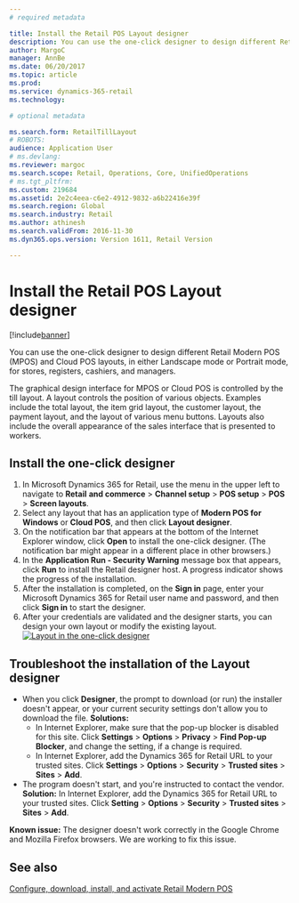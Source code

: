 ```yaml
---
# required metadata

title: Install the Retail POS Layout designer
description: You can use the one-click designer to design different Retail Modern POS (MPOS) and Cloud POS layouts, in either Landscape mode or Portrait mode, for stores, registers, cashiers, and managers.
author: MargoC
manager: AnnBe
ms.date: 06/20/2017
ms.topic: article
ms.prod: 
ms.service: dynamics-365-retail
ms.technology: 

# optional metadata

ms.search.form: RetailTillLayout
# ROBOTS: 
audience: Application User
# ms.devlang: 
ms.reviewer: margoc
ms.search.scope: Retail, Operations, Core, UnifiedOperations
# ms.tgt_pltfrm: 
ms.custom: 219684
ms.assetid: 2e2c4eea-c6e2-4912-9832-a6b22416e39f
ms.search.region: Global
ms.search.industry: Retail
ms.author: athinesh
ms.search.validFrom: 2016-11-30
ms.dyn365.ops.version: Version 1611, Retail Version

---
```


# Install the Retail POS Layout designer

[!include[banner](includes/banner.md)]


You can use the one-click designer to design different Retail Modern POS (MPOS) and Cloud POS layouts, in either Landscape mode or Portrait mode, for stores, registers, cashiers, and managers.

The graphical design interface for MPOS or Cloud POS is controlled by the till layout. A layout controls the position of various objects. Examples include the total layout, the item grid layout, the customer layout, the payment layout, and the layout of various menu buttons. Layouts also include the overall appearance of the sales interface that is presented to workers.

## Install the one-click designer
1.  In Microsoft Dynamics 365 for Retail, use the menu in the upper left to navigate to **Retail** **and commerce** &gt; **Channel setup** &gt; **POS setup** &gt; **POS** &gt; **Screen layouts**.
2.  Select any layout that has an application type of **Modern POS for Windows** or **Cloud POS**, and then click **Layout designer**.
3.  On the notification bar that appears at the bottom of the Internet Explorer window, click **Open** to install the one-click designer. (The notification bar might appear in a different place in other browsers.)
4.  In the **Application Run - Security Warning** message box that appears, click **Run** to install the Retail designer host. A progress indicator shows the progress of the installation.
5.  After the installation is completed, on the **Sign in** page, enter your Microsoft Dynamics 365 for Retail user name and password, and then click **Sign in** to start the designer.
6.  After your credentials are validated and the designer starts, you can design your own layout or modify the existing layout. [![Layout in the one-click designer](./media/screenlayoutdesign_mposdownload-1024x664.png)](./media/screenlayoutdesign_mposdownload.png)

## Troubleshoot the installation of the Layout designer
-   When you click **Designer**, the prompt to download (or run) the installer doesn't appear, or your current security settings don't allow you to download the file. **Solutions:**
    -   In Internet Explorer, make sure that the pop-up blocker is disabled for this site. Click **Settings** &gt; **Options** &gt; **Privacy** &gt; **Find Pop-up Blocker**, and change the setting, if a change is required.
    -   In Internet Explorer, add the Dynamics 365 for Retail URL to your trusted sites. Click **Settings** &gt; **Options** &gt; **Security** &gt; **Trusted sites** &gt; **Sites** &gt; **Add**.
-   The program doesn't start, and you're instructed to contact the vendor. **Solution:** In Internet Explorer, add the Dynamics 365 for Retail URL to your trusted sites. Click **Setting** &gt; **Options** &gt; **Security** &gt; **Trusted sites** &gt; **Sites** &gt; **Add**.

**Known issue:** The designer doesn't work correctly in the Google Chrome and Mozilla Firefox browsers. We are working to fix this issue.

See also
--------

[Configure, download, install, and activate Retail Modern POS](retail-modern-pos-device-activation.md)



